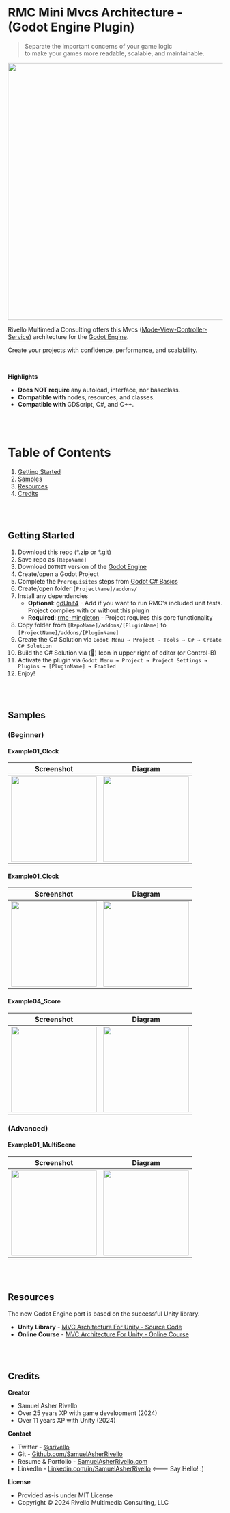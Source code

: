 
# RMC Mini Mvcs Architecture - (Godot Engine Plugin)

>Separate the important concerns of your game logic<BR> 
to make your games more readable, scalable, and maintainable.

<img src="./addons/RMC Mini Mvcs/Library/Documentation/Screenshot.png" width="600" >

Rivello Multimedia Consulting offers this Mvcs ([Mode-View-Controller-Service](https://en.wikipedia.org/wiki/Model%E2%80%93view%E2%80%93controller-service)) architecture for the [Godot Engine](https://godotengine.org/).

Create your projects with confidence, performance, and scalability.

<BR>

**Highlights**

* **Does NOT require** any autoload, interface, nor baseclass. 
* **Compatible with** nodes, resources, and classes.
* **Compatible with** GDScript, C#, and C++.

<BR>
<BR>

# Table of Contents

1. [Getting Started](#getting-started)
1. [Samples](#samples)
1. [Resources](#resources)
1. [Credits](#credits)


<BR>
<BR>

## Getting Started

1. Download this repo (*.zip or *.git)
1. Save repo as `[RepoName]`
1. Download `DOTNET` version of the [Godot Engine](https://godotengine.org/)
1. Create/open a Godot Project
1. Complete the `Prerequisites` steps from [Godot C# Basics](https://docs.godotengine.org/en/stable/tutorials/scripting/c_sharp/c_sharp_basics.html)
1. Create/open folder `[ProjectName]/addons/`
1. Install any dependencies
    * **Optional**: [gdUnit4](https://github.com/MikeSchulze/gdUnit4) - Add if you want to run RMC's included unit tests. Project compiles with or without this plugin
    * **Required**: [rmc-mingleton](https://github.com/SamuelAsherRivello/rmc-mingleton) - Project requires this core functionality
1. Copy folder from `[RepoName]/addons/[PluginName]` to `[ProjectName]/addons/[PluginName]`
1. Create the C# Solution via `Godot Menu → Project → Tools → C# → Create C# Solution`
1. Build the C# Solution via (🔨) Icon in upper right of editor (or Control-B)
1. Activate the plugin via `Godot Menu → Project → Project Settings → Plugins → [PluginName] → Enabled`
1. Enjoy!


<BR>
<BR>

## Samples

### (Beginner)

#### Example01_Clock

| Screenshot | Diagram |
|---|---|
| <img src="./addons/RMC Mini Mvcs/Samples/01_Beginner/Example01_Clock/Documentation/Screenshot.png" width="200"/> | <img src="./addons/RMC Mini Mvcs/Samples/01_Beginner/Example01_Clock/Documentation//Diagram.png" width="200"/> |

#### Example01_Clock

| Screenshot | Diagram |
|---|---|
| <img src="./addons/RMC Mini Mvcs/Samples/01_Beginner/Example02_LoginMini/Documentation/Screenshot.png" width="200"/> | <img src="./addons/RMC Mini Mvcs/Samples/01_Beginner/Example02_LoginMini/Documentation//Diagram.png" width="200"/> |

#### Example04_Score

| Screenshot | Diagram |
|---|---|
| <img src="./addons/RMC Mini Mvcs/Samples/01_Beginner/Example04_Score/Documentation/Screenshot.png" width="200"/> | <img src="./addons/RMC Mini Mvcs/Samples/01_Beginner/Example04_Score/Documentation/Diagram.png" width="200"/> |


### (Advanced)

#### Example01_MultiScene

| Screenshot | Diagram |
|---|---|
| <img src="./addons/RMC Mini Mvcs/Samples/02_Advanced/Example01_MultiSceneMini/Documentation/Screenshot.png" width="200"/> | <img src="./addons/RMC Mini Mvcs/Samples/02_Advanced/Example01_MultiSceneMini/Documentation/Diagram.png" width="200"/> |


<BR>
<BR>

## Resources

The new Godot Engine port is based on the successful Unity library.

* **Unity Library** - [MVC Architecture For Unity - Source Code](https://github.com/SamuelAsherRivello/rmc-mini-mvcs/) 
* **Online Course** - [MVC Architecture For Unity - Online Course](https://www.youtube.com/watch?v=ulclbvLL9A4)


<BR>
<BR>


## Credits

**Creator**

- Samuel Asher Rivello 
- Over 25 years XP with game development (2024)
- Over 11 years XP with Unity (2024)

**Contact**

- Twitter - <a href="https://twitter.com/srivello/">@srivello</a>
- Git - <a href="https://github.com/SamuelAsherRivello/">Github.com/SamuelAsherRivello</a>
- Resume & Portfolio - <a href="http://www.SamuelAsherRivello.com">SamuelAsherRivello.com</a>
- LinkedIn - <a href="https://Linkedin.com/in/SamuelAsherRivello">Linkedin.com/in/SamuelAsherRivello</a> <--- Say Hello! :)

**License**

* Provided as-is under MIT License 
* Copyright © 2024 Rivello Multimedia Consulting, LLC

